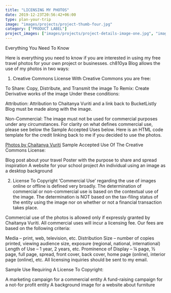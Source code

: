 ```yaml
---
title: "LICENSING MY PHOTOS"
date: 2019-12-23T20:56:42+06:00
type: plan-your-trip
image: "images/projects/project-thumb-four.jpg"
category: ["PRODUCT LABEL"]
project_images: ["images/projects/project-details-image-one.jpg", "images/projects/project-details-image-two.jpg"]
---
```


Everything You Need To Know

Here is everything you need to know if you are interested in using my free travel photos for your own project or businesses. ch810ya Blog allows the use of my photos in two ways:

1. Creative Commons License
With Creative Commons you are free:

To Share: Copy, Distribute, and Transmit the image
To Remix: Create Derivative works of the image
Under these conditions:

Attribution: Attribution to Chaitanya Vuriti and a link back to BucketListly Blog must be made along with the image.

Non-Commercial: The image must not be used for commercial purposes under any circumstances. For clarity on what defines commercial use, please see below the Sample Accepted Uses below.
Here is an HTML code template for the credit linking back to me if you decided to use the photos.

<a href="https://www.ch810ya.com/" target="_blank">Photos by Chaitanya Vuriti</a>
Sample Accepted Use Of The Creative Commons License:

Blog post about your travel
Poster with the purpose to share and spread inspiration
A website for your school project
An individual using an image as a desktop background

2. License To Copyright
‘Commercial Use’ regarding the use of images online or offline is defined very broadly. The determination of commercial or non-commercial use is based on the contextual use of the image. The determination is NOT based on the tax-filing status of the entity using the image nor on whether or not a financial transaction takes place.

Commercial use of the photos is allowed only if expressly granted by Chaitanya Vuriti. All commercial uses will incur a licensing fee. Our fees are based on the following criteria:

Media – print, web, television, etc.
Distribution Size – number of copies printed, viewing audience size, exposure (regional, national, international)
Length of Use – 1 year, 2 years, etc.
Prominence of Display – ¼ page, ½ page, full page, spread, front cover, back cover, home page (online), interior page (online), etc.
All licensing inquiries should be sent to my email.

Sample Use Requiring A License To Copyright:

A marketing campaign for a commercial entity
A fund-raising campaign for a not-for profit entity
A background image for a website about furniture

